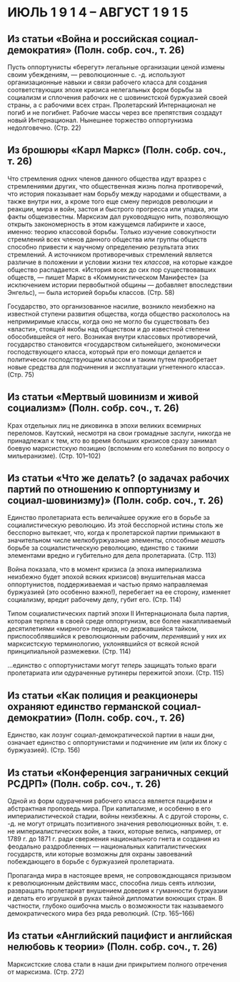 # ИЮЛЬ 1 9 1 4 – АВГУСТ 1 9 1 5

## Из статьи «Война и российская социал-демократия» (Полн. собр. соч., т. 26)

Пусть оппортунисты «берегут» легальные организации ценой измены своим убеждениям, — революционные с. -д. используют организационные навыки и связи рабочего класса для создания соответствующих эпохе кризиса нелегальных форм борьбы за социализм и сплочения рабочих не с шовинистской буржуазией своей страны, а с рабочими всех стран. Пролетарский Интернационал не погиб и не погибнет. Рабочие массы через все препятствия создадут новый Интернационал. Нынешнее торжество оппортунизма недолговечно. (Стр. 22)

## Из брошюры **«Карл Маркс»** (Полн. собр. соч., т. 26)

Что стремления одних членов данного общества идут вразрез с стремлениями других, что общественная жизнь полна противоречий, что история показывает нам борьбу между народами и обществами, а также внутри них, а кроме того еще смену периодов революции и реакции, мира и войн, застоя и быстрого прогресса или упадка, эти факты общеизвестны. Марксизм дал руководящую нить, позволяющую открыть закономерность в этом кажущемся лабиринте и хаосе, именно: теорию классовой борьбы. Только изучение совокупности стремлений всех членов данного общества или группы обществ способно привести к научному определению результата этих стремлений. А источником противоречивых стремлений является различие в положении и условии жизни тех _классов_, на которые каждое общество распадается. «История всех до сих пор существовавших обществ, — пишет Маркс в «Коммунистическом Манифесте» (за исключением истории первобытной общины — добавляет впоследствии Энгельс), — была историей борьбы классов. (Стр. 58)

Государство, это организованное насилие, возникло неизбежно на известной ступени развития общества, когда общество раскололось на непримиримые классы, когда оно не могло бы существовать без «власти», стоящей якобы над обществом и до известной степени обособившейся от него. Возникая внутри классовых противоречий, государство становится «государством сильнейшего, экономически господствующего класса, который при его помощи делается и политически господствующим классом и таким путем приобретает новые средства для подчинения и эксплуатации угнетенного класса». (Стр. 75)

## Из статьи «Мертвый шовинизм и живой социализм» (Полн. собр. соч., т. 26)

Крах отдельных лиц не диковинка в эпохи великих всемирных переломов. Каутский, несмотря на свои громадные заслуги, никогда не принадлежал к тем, кто во время больших кризисов сразу занимал боевую марксистскую позицию (вспомним его колебания по вопросу о мильеранизме). (Стр. 101–102)

## Из статьи «Что же делать? (о задачах рабочих партий по отношению к оппортунизму и социал-шовинизму)» (Полн. собр. соч., т. 26)

Единство пролетариата есть величайшее оружие его в борьбе за социалистическую революцию. Из этой бесспорной истины столь же бесспорно вытекает, что, когда к пролетарской партии примыкают в значительном числе мелкобуржуазные элементы, способные _мешать_ борьбе за социалистическую революцию, единство с такими элементами вредно и губительно для дела пролетариата. (Стр. 113)

Война показала, что в момент кризиса (а эпоха империализма неизбежно будет эпохой всяких кризисов) внушительная масса оппортунистов, поддерживаемая и частью прямо направляемая буржуазией (это особенно важно!), перебегает на ее сторону, изменяет социализму, вредит рабочему делу, губит его. (Стр. 114)

Типом социалистических партий эпохи II Интернационала была партия, которая терпела в своей среде оппортунизм, все более накапливаемый десятилетиями «мирного» периода, но державшийся тайком, приспособлявшийся к революционным рабочим, _перенявший_ у них их марксистскую терминологию, уклонявшийся от всякой ясной принципиальной размежевки. (Стр. 114)

…единство с оппортунистами могут _теперь_ защищать только враги пролетариата или одураченные рутинеры пережитой эпохи. (Стр. 115)

## Из статьи «Как полиция и реакционеры охраняют единство германской социал-демократии» (Полн. собр. соч., т. 26)

Единство, как лозунг социал-демократической партии в наши дни, означает единство с оппортунистами и подчинение им (или их блоку с буржуазией). (Стр. 156)

## Из статьи «Конференция заграничных секций РСДРП» (Полн. собр. соч., т. 26)

Одной из форм одурачения рабочего класса является пацифизм и абстрактная проповедь мира. При капитализме, и особенно в его империалистической стадии, войны неизбежны. А с другой стороны, с. -д. не могут отрицать позитивного значения революционных войн, т. е. не империалистических войн, а таких, которые велись, например, от 1789 г. до 1871 г. ради свержения национального гнета и создания из феодально раздробленных — национальных капиталистических государств, или которые возможны для охраны завоеваний побеждающего в борьбе с буржуазией пролетариата.

Пропаганда мира в настоящее время, не сопровождающаяся призывом к революционным действиям масс, способна лишь сеять иллюзии, развращать пролетариат внушением доверия к гуманности буржуазии и делать его игрушкой в руках тайной дипломатии воюющих стран. В частности, глубоко ошибочна мысль о возможности так называемого демократического мира без ряда революций. (Стр. 165–166)

## Из статьи «Английский пацифист и английская нелюбовь к теории» (Полн. собр. соч., т. 26)

Марксистские слова стали в наши дни прикрытием полного отречения от марксизма. (Стр. 272)